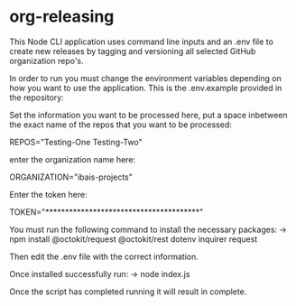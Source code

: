 # org-releasing
This Node CLI application uses command line inputs and an .env file to create new releases by tagging and versioning all selected  GitHub organization repo's.

In order to run you must change the environment variables depending on how you want to use the application.
This is the .env.example provided in the repository:

Set the information you want to be processed here, put a space inbetween the exact name of the repos that you want to be processed:

REPOS="Testing-One Testing-Two"

enter the organization name here:

ORGANIZATION="ibais-projects"

Enter the token here:

TOKEN="***************************************"


You must run the following command to install the necessary packages:
-> npm install @octokit/request @octokit/rest dotenv inquirer request

Then edit the .env file with the correct information.

Once installed successfully run:
-> node index.js

Once the script has completed running it will result in complete.
